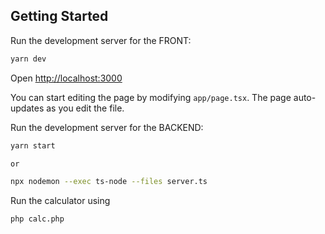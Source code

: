 
## Getting Started

Run the development server for the FRONT:

```bash
yarn dev
```

Open [http://localhost:3000](http://localhost:3000)

You can start editing the page by modifying `app/page.tsx`. The page auto-updates as you edit the file.

Run the development server for the BACKEND:

```bash
yarn start 

or 

npx nodemon --exec ts-node --files server.ts
```

Run the calculator using 

```bash
php calc.php 
```